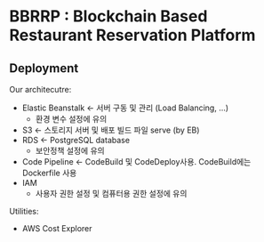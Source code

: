 # BBRRP : Blockchain Based Restaurant Reservation Platform

## Deployment

Our architecutre:
- Elastic Beanstalk <- 서버 구동 및 관리 (Load Balancing, ...)
  - 환경 변수 설정에 유의
- S3 <- 스토리지 서버 및 배포 빌드 파일 serve (by EB)
- RDS <- PostgreSQL database
  - 보안정책 설정에 유의
- Code Pipeline <- CodeBuild 및 CodeDeploy사용. CodeBuild에는 Dockerfile 사용
- IAM
  - 사용자 권한 설정 및 컴퓨터용 권한 설정에 유의

Utilities:
- AWS Cost Explorer

